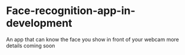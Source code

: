 # Face-recognition-app-in-development
An app that can know the face you show in front of your webcam more details coming soon
